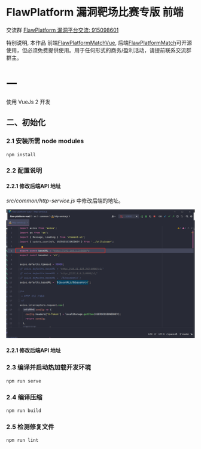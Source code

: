 # FlawPlatform 漏洞靶场比赛专版 前端

交流群 [FlawPlatform 漏洞平台交流: 915098601](https://jq.qq.com/?_wv=1027&k=89lUa1mu)

特别说明, 本作品 前端[FlawPlatformMatchVue](https://github.com/S2eTo/FlawPlatformMatchVue), 后端[FlawPlatformMatch](https://github.com/S2eTo/FlawPlatformMatch)可开源使用，但必须免费提供使用。用于任何形式的商务/盈利活动，请提前联系交流群群主。

# 一 

使用 VueJs 2 开发

## 二、初始化

### 2.1 安装所需 node modules
```
npm install
```

### 2.2 配置说明

#### 2.2.1 修改后端API 地址

*src/common/http-service.js* 中修改后端的地址。

![image-20220214140522576](./image-20220214140522576.png)

#### 2.2.1 修改后端API 地址


### 2.3 编译并启动热加载开发环境

```
npm run serve
```

### 2.4 编译压缩
```
npm run build
```

### 2.5 检测修复文件
```
npm run lint
```
